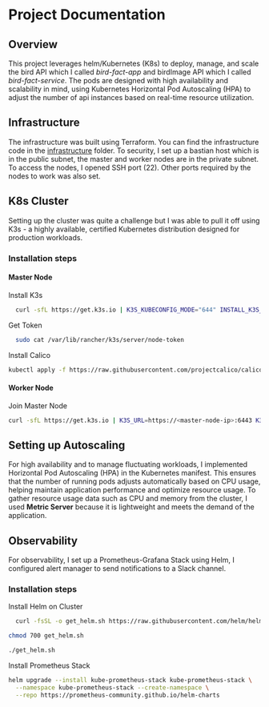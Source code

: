# Project Documentation

## Overview

This project leverages helm/Kubernetes (K8s) to deploy, manage, and scale the bird API which I called *bird-fact-app* and birdImage API which I called *bird-fact-service*. The pods are designed with high availability and scalability in mind, using Kubernetes Horizontal Pod Autoscaling (HPA) to adjust the number of api instances based on real-time resource utilization.

## Infrastructure
The infrastructure was built using Terraform. You can find the infrastructure code in the [infrastructure](./infrastructure/) folder. To security, I set up a bastian host which is in the public subnet, the master and worker nodes are in the private subnet. To access the nodes, I opened SSH port (22). Other ports required by the nodes to work was also set.

## K8s Cluster
Setting up the cluster was quite a challenge but I was able to pull it off using K3s - a highly available, certified Kubernetes distribution designed for production workloads.

### Installation steps

#### Master Node 

Install K3s
``` bash
  curl -sfL https://get.k3s.io | K3S_KUBECONFIG_MODE="644" INSTALL_K3S_EXEC="--flannel-backend=none --cluster-cidr=192.168.0.0/16 --disable-network-policy --disable=traefik" sh -
  ```

Get Token
``` bash
  sudo cat /var/lib/rancher/k3s/server/node-token
```

Install Calico

``` bash
kubectl apply -f https://raw.githubusercontent.com/projectcalico/calico/v3.28.2/manifests/calico.yaml
```
#### Worker Node 

Join Master Node

``` bash
curl -sfL https://get.k3s.io | K3S_URL=https://<master-node-ip>:6443 K3S_TOKEN=<Token> sh -
```

## Setting up Autoscaling
For high availability and to manage fluctuating workloads, I implemented Horizontal Pod Autoscaling (HPA) in the Kubernetes manifest. This ensures that the number of running pods adjusts automatically based on CPU usage, helping maintain application performance and optimize resource usage. To gather resource usage data such as CPU and memory from the cluster, I used **Metric Server** because it is lightweight and meets the demand of the application.


## Observability

For observability, I set up a Prometheus-Grafana Stack using Helm, I configured alert manager to send notifications to a Slack channel.

### Installation steps

Install Helm on Cluster

``` bash
  curl -fsSL -o get_helm.sh https://raw.githubusercontent.com/helm/helm/main/scripts/get-helm-3
```
``` bash
chmod 700 get_helm.sh
```
``` bash
./get_helm.sh
```

Install Prometheus Stack

``` bash
helm upgrade --install kube-prometheus-stack kube-prometheus-stack \
  --namespace kube-prometheus-stack --create-namespace \
  --repo https://prometheus-community.github.io/helm-charts
  ```